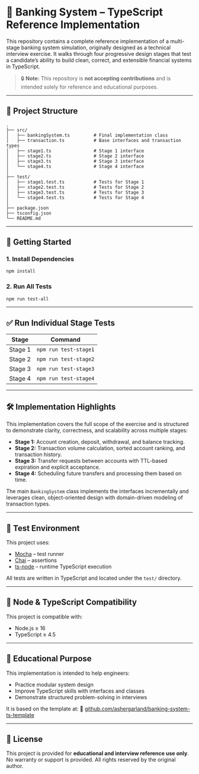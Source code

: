 # 🏦 Banking System – TypeScript Reference Implementation

This repository contains a complete reference implementation of a multi-stage banking system simulation, originally designed as a technical interview exercise. It walks through four progressive design stages that test a candidate’s ability to build clean, correct, and extensible financial systems in TypeScript.

> 🔒 **Note:** This repository is **not accepting contributions** and is intended solely for reference and educational purposes.

---

## 📁 Project Structure

```
.
├── src/
│   ├── bankingSystem.ts         # Final implementation class
│   ├── transaction.ts           # Base interfaces and transaction types
│   ├── stage1.ts                # Stage 1 interface
│   ├── stage2.ts                # Stage 2 interface
│   ├── stage3.ts                # Stage 3 interface
│   └── stage4.ts                # Stage 4 interface
│
├── test/
│   ├── stage1.test.ts           # Tests for Stage 1
│   ├── stage2.test.ts           # Tests for Stage 2
│   ├── stage3.test.ts           # Tests for Stage 3
│   └── stage4.test.ts           # Tests for Stage 4
│
├── package.json
├── tsconfig.json
└── README.md
````

---

## 🚀 Getting Started

### 1. Install Dependencies

```bash
npm install
````

### 2. Run All Tests

```bash
npm run test-all
```

---

## ✅ Run Individual Stage Tests

| Stage   | Command               |
| ------- | --------------------- |
| Stage 1 | `npm run test-stage1` |
| Stage 2 | `npm run test-stage2` |
| Stage 3 | `npm run test-stage3` |
| Stage 4 | `npm run test-stage4` |

---

## 🛠 Implementation Highlights

This implementation covers the full scope of the exercise and is structured to demonstrate clarity, correctness, and scalability across multiple stages:

* **Stage 1:** Account creation, deposit, withdrawal, and balance tracking.
* **Stage 2:** Transaction volume calculation, sorted account ranking, and transaction history.
* **Stage 3:** Transfer requests between accounts with TTL-based expiration and explicit acceptance.
* **Stage 4:** Scheduling future transfers and processing them based on time.

The main `BankingSystem` class implements the interfaces incrementally and leverages clean, object-oriented design with domain-driven modeling of transaction types.

---

## 🧪 Test Environment

This project uses:

* [Mocha](https://mochajs.org/) – test runner
* [Chai](https://www.chaijs.com/) – assertions
* [ts-node](https://typestrong.org/ts-node/) – runtime TypeScript execution

All tests are written in TypeScript and located under the `test/` directory.

---

## 📌 Node & TypeScript Compatibility

This project is compatible with:

* Node.js ≥ 16
* TypeScript ≥ 4.5

---

## 📖 Educational Purpose

This implementation is intended to help engineers:

* Practice modular system design
* Improve TypeScript skills with interfaces and classes
* Demonstrate structured problem-solving in interviews

It is based on the template at:
🔗 [github.com/ashergarland/banking-system-ts-template](https://github.com/ashergarland/banking-system-ts-template)

---

## 📧 License

This project is provided for **educational and interview reference use only**.
No warranty or support is provided. All rights reserved by the original author.
